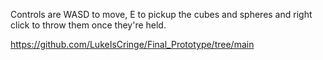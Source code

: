 Controls are WASD to move, E to pickup the cubes and spheres and right click to throw them once they're held.

https://github.com/LukeIsCringe/Final_Prototype/tree/main

